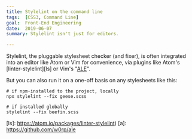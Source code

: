 ```yaml
---
title: Stylelint on the command line
tags:  [CSS3, Command Line]
goal:  Front-End Engineering
date:  2019-06-07
summary: Stylelint isn't just for editors.

---
```


Stylelint, the pluggable stylesheet checker (and fixer), is often
integrated into an editor like Atom or Vim for convenience, via plugins
like Atom's [linter-stylelint][ls] or Vim's "[ALE](a)".

But you can also run it on a one-off basis on any stylesheets like this:

    # if npm-installed to the project, locally
    npx stylelint --fix geese.scss

    # if installed globally
    stylelint --fix beefin.scss

[ls]: https://atom.io/packages/linter-stylelint)
[a]: https://github.com/w0rp/ale
